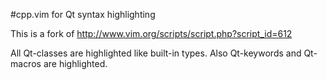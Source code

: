 #cpp.vim for Qt syntax highlighting

This is a fork of http://www.vim.org/scripts/script.php?script_id=612

All Qt-classes are highlighted like built-in types.
Also Qt-keywords and Qt-macros are highlighted.

